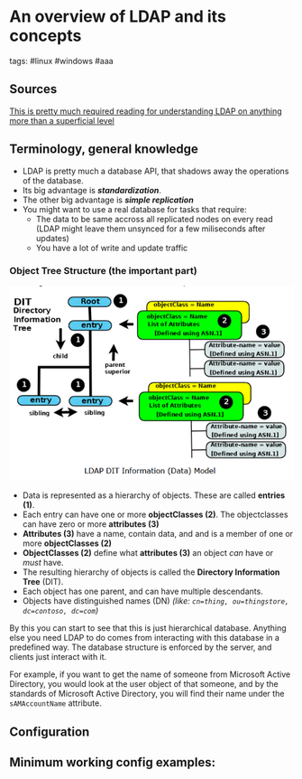 # An overview of LDAP and its concepts 

tags: #linux #windows #aaa


Sources
---
[This is pretty much required reading for understanding LDAP on anything more than a superficial level](https://www.zytrax.com/books/ldap/)

Terminology, general knowledge
---
- LDAP is pretty much a database API, that shadows away the operations of the database.
- Its big advantage is ***standardization***.
- The other big advantage is ***simple replication***
- You might want to use a real database for tasks that require:
	- The data to be same accross all replicated nodes on every read (LDAP might leave them unsynced for a few miliseconds after updates)
	- You have a lot of write and update traffic

### Object Tree Structure (the important part)

![DIT structure overview](../../-%20Attachments/LDAP/DIT%20structure%20overview.png)

- Data is represented as a hierarchy of objects. These are called **entries (1)**.
- Each entry can have one or more **objectClasses (2)**. The objectclasses can have zero or more **attributes (3)**
- **Attributes (3)** have a name, contain data, and and is a member of one or more **objectClasses (2)**
- **ObjectClasses (2)** define what **attributes (3)** an object *can* have or *must* have.
- The resulting hierarchy of objects is called the **Directory Information Tree** (DIT).
- Each object has one parent, and can have multiple descendants.
- Objects have distinguished names (DN) *(like: `cn=thing, ou=thingstore, dc=contoso, dc=com`)*

By this you can start to see that this is just hierarchical database. Anything else you need LDAP to do comes from interacting with this database in a predefined way. The database structure is enforced by the server, and clients just interact with it.

For example, if you want to get the name of someone from Microsoft Active Directory, you would look at the user object of that someone, and by the standards of Microsoft Active Directory, you will find their name under the `sAMAccountName` attribute.

Configuration
---


Minimum working config examples:
---